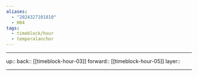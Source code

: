 ```yaml
---
aliases:
  - "2024327101810"
  - H04
tags:
  - timeblock/hour
  - temporalanchor
---
```




***

up:: 
back:: [[timeblock-hour-03]]
forward:: [[timeblock-hour-05]]
layer:: 

***
